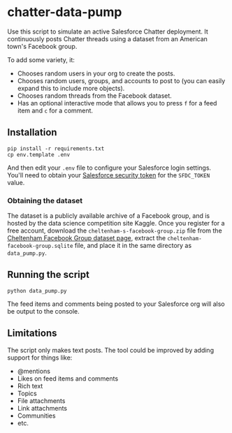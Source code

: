 # chatter-data-pump

Use this script to simulate an active Salesforce Chatter deployment. It continuously posts Chatter threads using a dataset from an American town's Facebook group.

To add some variety, it:
  * Chooses random users in your org to create the posts.
  * Chooses random users, groups, and accounts to post to (you can easily expand this to include more objects).
  * Chooses random threads from the Facebook dataset.
  * Has an optional interactive mode that allows you to press `f` for a feed item and `c` for a comment.

## Installation

```
pip install -r requirements.txt
cp env.template .env
```

And then edit your `.env` file to configure your Salesforce login settings. You'll need to obtain your [Salesforce security token](https://help.salesforce.com/apex/HTViewHelpDoc?id=user_security_token.htm) for the `SFDC_TOKEN` value.

### Obtaining the dataset

The dataset is a publicly available archive of a Facebook group, and is hosted by the data science competition site Kaggle. Once you register for a free account, download the `cheltenham-s-facebook-group.zip` file from the [Cheltenham Facebook Group dataset page](https://www.kaggle.com/mchirico/cheltenham-s-facebook-group), extract the `cheltenham-facebook-group.sqlite` file, and place it in the same directory as `data_pump.py`.

## Running the script
```
python data_pump.py
```

The feed items and comments being posted to your Salesforce org will also be output to the console.

## Limitations

The script only makes text posts. The tool could be improved by adding support for things like:

  * @mentions
  * Likes on feed items and comments
  * Rich text
  * Topics
  * File attachments
  * Link attachments
  * Communities
  * etc.
